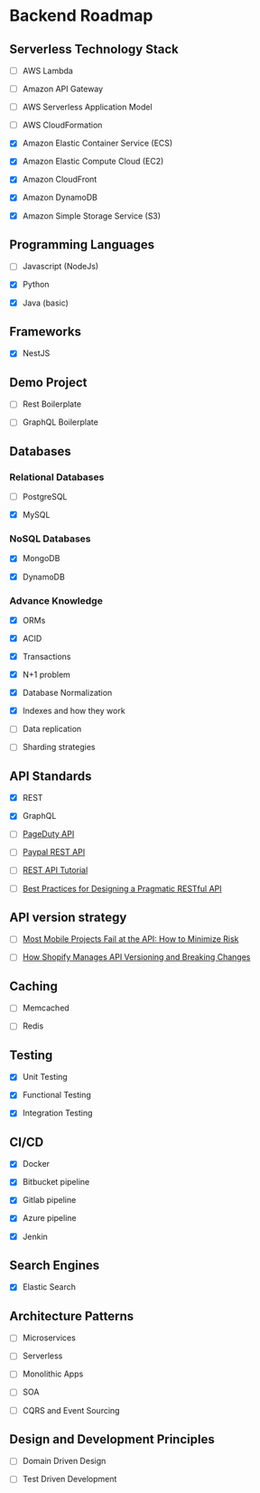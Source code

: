 # Backend Roadmap

## Serverless Technology Stack

- [ ] AWS Lambda
- [ ] Amazon API Gateway
- [ ] AWS Serverless Application Model
- [ ] AWS CloudFormation
- [x] Amazon Elastic Container Service (ECS)
- [x] Amazon Elastic Compute Cloud (EC2)
- [x] Amazon CloudFront
- [x] Amazon DynamoDB
- [x] Amazon Simple Storage Service (S3)


## Programming Languages

- [ ] Javascript (NodeJs)
- [x] Python
- [x] Java (basic)


## Frameworks

- [x] NestJS


## Demo Project

- [ ] Rest Boilerplate
- [ ] GraphQL Boilerplate


## Databases

### Relational Databases

- [ ] PostgreSQL
- [x] MySQL


### NoSQL Databases

- [x] MongoDB
- [x] DynamoDB


### Advance Knowledge

- [x] ORMs
- [x] ACID
- [x] Transactions
- [x] N+1 problem
- [x] Database Normalization
- [x] Indexes and how they work
- [ ] Data replication
- [ ] Sharding strategies


## API Standards

- [x] REST
- [x] GraphQL
- [ ] [PageDuty API](https://developer.pagerduty.com/docs/rest-api-v2/rest-api/)
- [ ] [Paypal REST API](https://developer.paypal.com/docs/api/overview/)
- [ ] [REST API Tutorial](https://restfulapi.net/resource-naming/)
- [ ] [Best Practices for Designing a Pragmatic RESTful API](https://www.vinaysahni.com/best-practices-for-a-pragmatic-restful-api)


## API version strategy

- [ ] [Most Mobile Projects Fail at the API: How to Minimize Risk](https://infinum.com/the-capsized-eight/most-mobile-projects-fail-at-the-api)
- [ ] [How Shopify Manages API Versioning and Breaking Changes](https://engineering.shopify.com/blogs/engineering/shopify-manages-api-versioning-breaking-changes)



## Caching

- [ ] Memcached
- [ ] Redis


## Testing

- [x] Unit Testing
- [x] Functional Testing
- [x] Integration Testing


## CI/CD

- [x] Docker
- [x] Bitbucket pipeline
- [x] Gitlab pipeline
- [x] Azure pipeline
- [x] Jenkin


## Search Engines

- [x] Elastic Search


## Architecture Patterns

- [ ] Microservices
- [ ] Serverless
- [ ] Monolithic Apps
- [ ] SOA
- [ ] CQRS and Event Sourcing


## Design and Development Principles

- [ ] Domain Driven Design
- [ ] Test Driven Development

